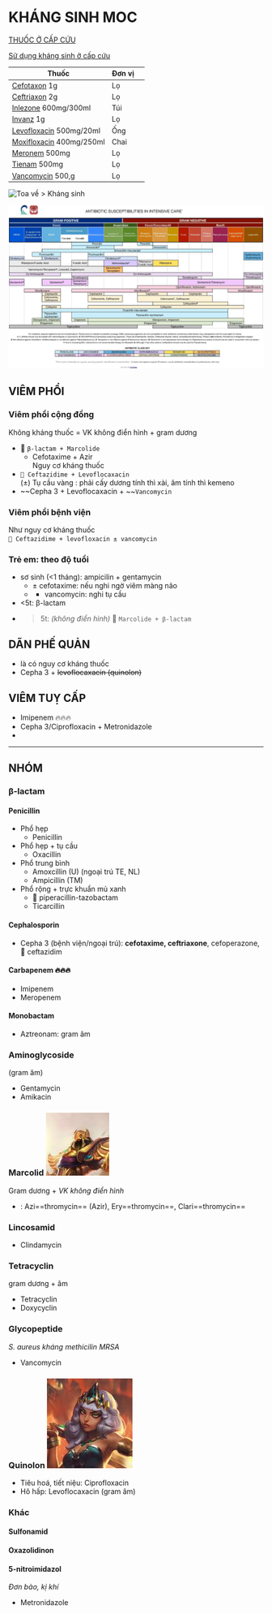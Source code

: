 # KHÁNG SINH MOC  
[THUỐC Ở CẤP CỨU](../100%20Reference%20notes/THU%E1%BB%90C%20%E1%BB%9E%20C%E1%BA%A4P%20C%E1%BB%A8U.md)  
  
[Sử dụng kháng sinh ở cấp cứu](../S%E1%BB%AD%20d%E1%BB%A5ng%20kh%C3%A1ng%20sinh%20%E1%BB%9F%20c%E1%BA%A5p%20c%E1%BB%A9u.md)  
  
| Thuốc                        | Đơn vị |     |  
| ---------------------------- | ------ | --- |  
| [Cefotaxon](Cefotaxon.md) 1g             | Lọ     |     |  
| [Ceftriaxon](../100%20Reference%20notes/Ceftriaxon.md) 2g            | Lọ     |     |  
| [Inlezone](Inlezone.md) 600mg/300ml     | Túi    |     |  
| [Invanz](Invanz.md) 1g                | Lọ     |     |  
| [Levofloxacin](Levofloxacin.md) 500mg/20ml  | Ống    |     |  
| [Moxifloxacin](Moxifloxacin.md) 400mg/250ml | Chai   |     |  
| [Meronem](Meronem.md) 500mg            | Lọ     |     |  
| [Tienam](Tienam.md) 500mg             | Lọ     |     |  
| [Vancomycin](Vancomycin.md) 500,g         | Lọ     |     |  
  
  
![Toa về > Kháng sinh](../100%20Reference%20notes/Toa%20v%E1%BB%81.md#Kháng%20sinh)  
  
![Pho khang sinh-20240620192020027.webp](../200%20FILES/201%20Image/Pho%20khang%20sinh-20240620192020027.webp)  
  
## VIÊM PHỔI  
### Viêm phổi cộng đồng  
Không kháng thuốc = VK không điển hình + gram dương  
- 🍏 `β-lactam + Marcolide`  
	- Cefotaxime + Azir  
Nguy cơ kháng thuốc  
- `🦞 Ceftazidime + Levoflocaxacin`  
(±) Tụ cầu vàng : phải cấy dương tính thì xài, âm tính thì kemeno  
- ~~Cepha 3 + Levoflocaxacin + ~~`Vancomycin`  
  
### Viêm phổi bệnh viện  
Như nguy cơ kháng thuốc  
`🦞 Ceftazidime + levofloxacin ± vancomycin`  
  
### Trẻ em: theo độ tuổi  
- sơ sinh (<1 tháng): ampicilin + gentamycin  
	- ± cefotaxime: nếu nghi ngờ viêm màng não  
	- + vancomycin: nghi tụ cầu  
- <5t: β-lactam  
- >5t: *(không điển hình)* 🍏 `Marcolide + β-lactam`  
  
## DÃN PHẾ QUẢN  
- là có nguy cơ kháng thuốc  
- Cepha 3 + ~~levoflocaxacin (quinolon)~~  
  
## VIÊM TUỴ CẤP  
- Imipenem 🔥🔥🔥  
- Cepha 3/Ciprofloxacin + Metronidazole  
-   
  
  
---  
## NHÓM  
  
### β-lactam  
#### Penicillin  
- Phổ hẹp  
	- Penicillin  
- Phổ hẹp + tụ cầu  
	- Oxacillin  
- Phổ trung bình  
	- Amoxcillin (U) (ngoại trú TE, NL)  
	- Ampicillin (TM)  
- Phổ rộng + trực khuẩn mủ xanh  
	- 🦞 piperacillin-tazobactam  
	- Ticarcillin  
#### Cephalosporin  
- Cepha 3 (bệnh viện/ngoại trú): **cefotaxime, ceftriaxone**, cefoperazone, 🦞 ceftazidim  
#### Carbapenem 🔥🔥🔥  
- Imipenem  
- Meropenem  
#### Monobactam  
- Aztreonam: gram âm  
### Aminoglycoside  
(gram âm)  
- Gentamycin  
- Amikacin  
  
### Marcolid ![50](./200%20Files/image/image/Azir.jpeg)  
Gram dương + *VK không điển hình*  
- : Azi==thromycin== (Azir), Ery==thromycin==, Clari==thromycin==  
### Lincosamid  
- Clindamycin  
### Tetracyclin  
gram dương + âm  
- Tetracyclin  
- Doxycyclin  
  
### Glycopeptide  
*S. aureus kháng methicilin MRSA*  
- Vancomycin  
### Quinolon ![50](./200%20Files/image/image/qiyana.jpeg)  
- Tiêu hoá, tiết niệu: Ciprofloxacin  
- Hô hấp: Levoflocaxacin (gram âm)  
### Khác  
#### Sulfonamid  
#### Oxazolidinon  
#### 5-nitroimidazol  
*Đơn bào, kị khí*  
- Metronidazole  
  
  

